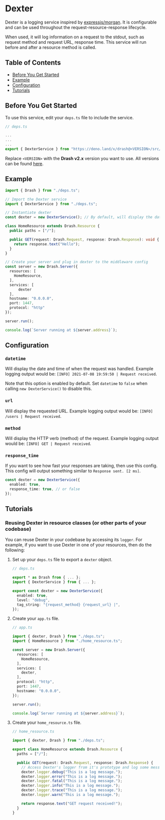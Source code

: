 # Dexter

Dexter is a logging service inspired by
[expressjs/morgan](https://github.com/expressjs/morgan). It is configurable and
can be used throughout the request-resource-response lifecycle.

When used, it will log information on a request to the stdout, such as request
method and request URL, response time. This service will run before and after a
resource method is called.

## Table of Contents

- [Before You Get Started](#before-you-get-started)
- [Example](#example)
- [Configuration](#configuration)
- [Tutorials](#tutorials)

## Before You Get Started

To use this service, edit your `deps.ts` file to include the service.

```typescript
// deps.ts

...
...
...
export { DexterService } from "https://deno.land/x/drash@<VERSION>/src/services/dexter/dexter.ts";
```

Replace `<VERSION>` with the **Drash v2.x** version you want to use. All
versions can be found
[here](https://github.com/drashland/drash/releases?q=v2&expanded=true).

## Example

```typescript
import { Drash } from "./deps.ts";

// Import the Dexter service
import { DexterService } from "./deps.ts";

// Instantiate dexter
const dexter = new DexterService(); // By default, will display the date and time of the request

class HomeResource extends Drash.Resource {
  public paths = ["/"];

  public GET(request: Drash.Request, response: Drash.Response): void {
    return response.text("Hello");
  }
}

// Create your server and plug in dexter to the middleware config
const server = new Drash.Server({
  resources: [
    HomeResource,
  ],
  services: [
      dexter
  ],
  hostname: "0.0.0.0",
  port: 1447,
  protocol: "http"
});

server.run();

console.log(`Server running at ${server.address}`);
```

## Configuration

### `datetime`

Will display the date and time of when the request was handled. Example logging
output would be: `[INFO] 2021-07-08 19:59:50 | Request received`.

Note that this option is enabled by default. Set `datetime` to `false` when
calling `new DexterService()` to disable this.

### `url`

Will display the requested URL. Example logging output would be:
`[INFO] /users | Request received`.

### `method`

Will display the HTTP verb (method) of the request. Example logging output would
be: `[INFO] GET | Request received`.

### `response_time`

If you want to see how fast your responses are taking, then use this config.
This config will output something similar to `Response sent. [2 ms]`.

```typescript
const dexter = new DexterService({
  enabled: true,
  response_time: true, // or false
});
```

## Tutorials

### Reusing Dexter in resource classes (or other parts of your codebase)

You can reuse Dexter in your codebase by accessing its `logger`. For example, if
you want to use Dexter in one of your resources, then do the following:

1. Set up your `deps.ts` file to export a `dexter` object.

   ```typescript
   // deps.ts

   export * as Drash from { ... };
   import { DexterService } from { ... };

   export const dexter = new DexterService({
     enabled: true,
     level: "debug",
     tag_string: "{request_method} {request_url} |",
   });
   ```

2. Create your `app.ts` file.

   ```typescript
   // app.ts

   import { dexter, Drash } from "./deps.ts";
   import { HomeResource } from "./home_resource.ts";

   const server = new Drash.Server({
     resources: [
       HomeResource,
     ],
     services: [
       dexter,
     ],
     protocol: "http",
     port: 1447,
     hostname: "0.0.0.0",
   });

   server.run();

   console.log(`Server running at ${server.address}`);
   ```

3. Create your `home_resource.ts` file.

   ```typescript
   // home_resource.ts

   import { dexter, Drash } from "./deps.ts";

   export class HomeResource extends Drash.Resource {
     paths = ["/"];

     public GET(request: Drash.Request, response: Drash.Response) {
       // Access Dexter's logger from it's prototype and log some messages
       dexter.logger.debug("This is a log message.");
       dexter.logger.error("This is a log message.");
       dexter.logger.fatal("This is a log message.");
       dexter.logger.info("This is a log message.");
       dexter.logger.trace("This is a log message.");
       dexter.logger.warn("This is a log message.");

       return response.text("GET request received!");
     }
   }
   ```
